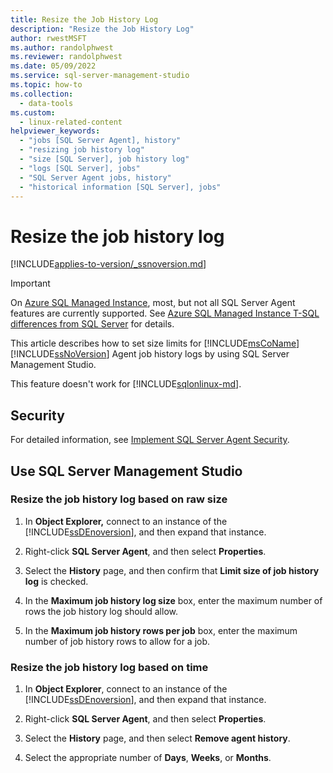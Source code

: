 ```yaml
---
title: Resize the Job History Log
description: "Resize the Job History Log"
author: rwestMSFT
ms.author: randolphwest
ms.reviewer: randolphwest
ms.date: 05/09/2022
ms.service: sql-server-management-studio
ms.topic: how-to
ms.collection:
  - data-tools
ms.custom:
  - linux-related-content
helpviewer_keywords:
  - "jobs [SQL Server Agent], history"
  - "resizing job history log"
  - "size [SQL Server], job history log"
  - "logs [SQL Server], jobs"
  - "SQL Server Agent jobs, history"
  - "historical information [SQL Server], jobs"
---
```


# Resize the job history log

[!INCLUDE[applies-to-version/_ssnoversion.md](../includes/applies-to-version/sqlserver.md)]

> [!IMPORTANT]  
> On [Azure SQL Managed Instance](/azure/sql-database/sql-database-managed-instance), most, but not all SQL Server Agent features are currently supported. See [Azure SQL Managed Instance T-SQL differences from SQL Server](/azure/sql-database/sql-database-managed-instance-transact-sql-information#sql-server-agent) for details.

This article describes how to set size limits for [!INCLUDE[msCoName](../includes/msconame-md.md)] [!INCLUDE[ssNoVersion](../includes/ssnoversion-md.md)] Agent job history logs by using SQL Server Management Studio.

This feature doesn't work for [!INCLUDE[sqlonlinux-md](../includes/sqlonlinux-md.md)].

## Security

For detailed information, see [Implement SQL Server Agent Security](implement-sql-server-agent-security.md).  

## Use SQL Server Management Studio

### Resize the job history log based on raw size

1. In **Object Explorer,** connect to an instance of the [!INCLUDE[ssDEnoversion](../includes/ssdenoversion-md.md)], and then expand that instance.

2. Right-click **SQL Server Agent**, and then select **Properties**.

3. Select the **History** page, and then confirm that **Limit size of job history log** is checked.

4. In the **Maximum job history log size** box, enter the maximum number of rows the job history log should allow.

5. In the **Maximum job history rows per job** box, enter the maximum number of job history rows to allow for a job.

### Resize the job history log based on time

1. In **Object Explorer**, connect to an instance of the [!INCLUDE[ssDEnoversion](../includes/ssdenoversion-md.md)], and then expand that instance.  

2. Right-click **SQL Server Agent**, and then select **Properties**.

3. Select the **History** page, and then select **Remove agent history**.

4. Select the appropriate number of **Days**, **Weeks**, or **Months**.
